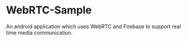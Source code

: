 # WebRTC-Sample
An android application which uses WebRTC and Firebase to support real time media communication.
